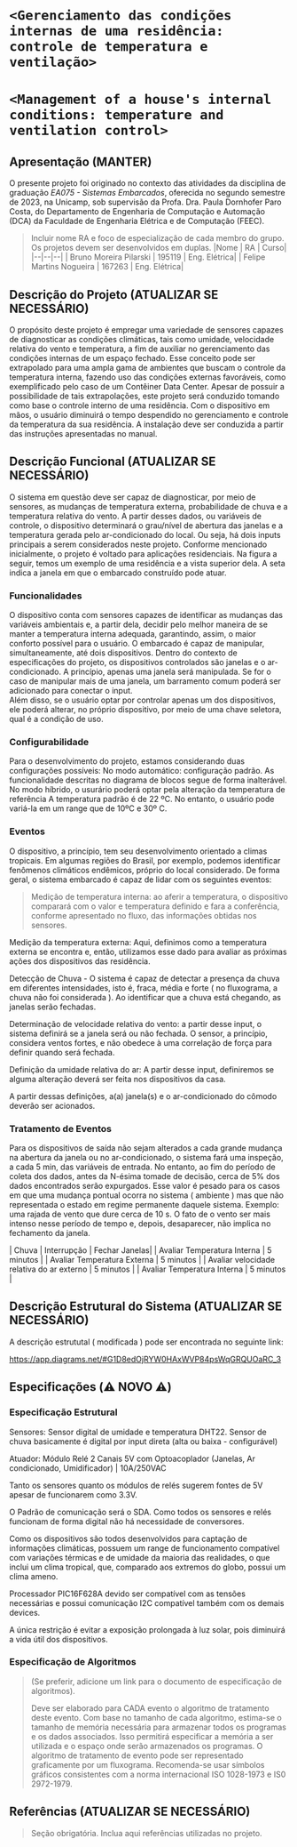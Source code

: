 # `<Gerenciamento das condições internas de uma residência: controle de temperatura e ventilação>`
# `<Management of a house's internal conditions: temperature and ventilation control>`

## Apresentação (MANTER)

O presente projeto foi originado no contexto das atividades da disciplina de graduação *EA075 - Sistemas Embarcados*, 
oferecida no segundo semestre de 2023, na Unicamp, sob supervisão da Profa. Dra. Paula Dornhofer Paro Costa, do Departamento de Engenharia de Computação e Automação (DCA) da Faculdade de Engenharia Elétrica e de Computação (FEEC).

> Incluir nome RA e foco de especialização de cada membro do grupo. Os projetos devem ser desenvolvidos em duplas.
> |Nome  | RA | Curso|
> |--|--|--|
> | Bruno Moreira Pilarski  | 195119  | Eng. Elétrica|
> | Felipe Martins Nogueira | 167263  | Eng. Elétrica|


## Descrição do Projeto (ATUALIZAR SE NECESSÁRIO)

O propósito deste projeto é empregar uma variedade de sensores capazes de diagnosticar as condições climáticas, tais como umidade, velocidade relativa do vento e temperatura, a fim de auxiliar no gerenciamento das condições internas de um espaço fechado. Esse conceito pode ser extrapolado para uma ampla gama de ambientes que buscam o controle da temperatura interna, fazendo uso das condições externas favoráveis, como exemplificado pelo caso de um Contêiner Data Center.
Apesar de possuir a possibilidade de tais extrapolações, este projeto será conduzido tomando como base o controle interno de uma residência. Com o dispositivo em mãos, o usuário diminuirá o tempo despendido no gerenciamento e controle da temperatura da sua residência. A instalação deve ser conduzida a partir das instruções apresentadas no manual.


## Descrição Funcional (ATUALIZAR SE NECESSÁRIO)

O sistema em questão deve ser capaz de diagnosticar, por meio de sensores, as mudanças de temperatura externa, probabilidade de chuva e a temperatura relativa do vento. A partir desses dados, ou variáveis de controle, o dispositivo determinará o grau/nível de abertura das janelas e a temperatura gerada pelo ar-condicionado do local. Ou seja, há dois inputs principais a serem considerados neste projeto. Conforme mencionado inicialmente, o projeto é voltado para aplicações residenciais. Na figura a seguir, temos um exemplo de uma residência e a vista superior dela. A seta indica a janela em que o embarcado construído pode atuar.  


### Funcionalidades

O dispositivo conta com sensores capazes de identificar as mudanças das variáveis ambientais e, a partir dela, decidir pelo melhor maneira de se manter a temperatura interna adequada, garantindo, assim, o maior conforto possível para o usuário.
O embarcado é capaz de manipular, simultaneamente, até dois dispositivos. Dentro do contexto de especificações do projeto, os dispositivos controlados são janelas e o ar-condicionado. A princípio, apenas uma janela será manipulada. Se for o caso de manipular mais de uma janela, um barramento comum poderá ser adicionado para conectar o input.  
Além disso, se o usuário optar por controlar apenas um dos dispositivos, ele poderá alterar, no próprio dispositivo, por meio de uma chave seletora, qual é a condição de uso.


### Configurabilidade

 Para o desenvolvimento do projeto, estamos considerando duas configurações possíveis:
No modo automático: configuração padrão. As funcionalidade descritas no diagrama de blocos segue de forma inalterável. 
No modo híbrido, o usurário poderá optar pela alteração da temperatura de referência 
A temperatura padrão é de 22 ºC. No entanto, o usuário pode  variá-la em um range que de 10ºC e 30º C. 


### Eventos

O dispositivo, a princípio, tem seu desenvolvimento orientado a climas tropicais. Em algumas regiões do Brasil, por exemplo, podemos identificar fenômenos climáticos endêmicos, próprio do local considerado. De forma geral, o sistema embarcado é capaz de lidar com os seguintes eventos:
> Medição de temperatura interna: ao aferir a temperatura, o dispositivo comparará com o valor e temperatura definido e fara a conferência, conforme apresentado no fluxo, das informações obtidas nos sensores.
 
Medição da temperatura externa: Aqui, definimos como a temperatura externa se encontra e, então, utilizamos esse dado para avaliar as próximas ações dos dispositivos das residência.
 
Detecção de Chuva - O sistema é capaz de detectar a presença da chuva em diferentes intensidades, isto é, fraca, média e forte ( no fluxograma, a chuva não foi considerada ). Ao identificar que a chuva está chegando, as janelas serão fechadas.
 
Determinação de velocidade relativa do vento: a partir desse input, o sistema definirá se a janela será ou não fechada. O sensor, a princípio, considera ventos fortes, e não obedece à uma correlação de força para definir quando será fechada.
 
Definição da umidade relativa do ar: A partir desse input, definiremos se alguma alteração deverá ser feita nos dispositivos da casa.
 
A partir dessas definições, a(a) janela(s) e o ar-condicionado do cômodo deverão ser acionados.


### Tratamento de Eventos

Para os dispositivos de saída não sejam alterados a cada grande mudança na abertura da janela ou no ar-condicionado, o sistema fará uma inspeção, a cada 5 min, das variáveis de entrada. No entanto, ao fim do período de coleta dos dados, antes da N-ésima tomade de decisão, cerca de 5% dos dados encontrados serão expurgados. Esse valor é pesado para os casos em que uma mudança pontual ocorra no sistema ( ambiente ) mas que não representada o estado em regime permanente daquele sistema. Exemplo: uma rajada de vento que dure cerca de 10 s. O fato de o vento ser mais intenso nesse período de tempo e, depois, desaparecer, não implica no fechamento da janela. 

 | Chuva  | Interrupção  | Fechar Janelas|
 | Avaliar Temperatura Interna   | 5 minutos  |
 | Avaliar Temperatura Externa  | 5 minutos  |
 | Avaliar velocidade relativa do ar externo   | 5 minutos  |
 | Avaliar Temperatura Interna   | 5 minutos  |


## Descrição Estrutural do Sistema (ATUALIZAR SE NECESSÁRIO)

A descrição estrututal ( modificada ) pode ser encontrada no seguinte link:

https://app.diagrams.net/#G1D8edOjRYW0HAxWVP84psWqGRQUOaRC_3

## Especificações (⚠️ NOVO ⚠️)

### Especificação Estrutural

Sensores:
Sensor digital de umidade e temperatura DHT22. 
Sensor de chuva basicamente é digital por input direta (alta ou baixa - configurável)

Atuador:
Módulo Relé 2 Canais 5V com Optoacoplador (Janelas, Ar condicionado, Umidificador) | 10A/250VAC

Tanto os sensores quanto os módulos de relés sugerem fontes de 5V apesar de funcionarem como 3.3V.

O Padrão de comunicação será o SDA. Como todos os sensores e relés funcionam de forma digital não há 
necessidade de conversores.

Como os dispositivos são todos desenvolvidos para captação de informações climáticas, possuem um range
de funcionamento compatível com variações térmicas e de umidade da maioria das realidades, o que inclui
um clima tropical, que, comparado aos extremos do globo, possui um clima ameno.

Processador PIC16F628A devido ser compatível com as tensões necessárias e possui comunicação I2C compatível também com os demais devices.

A única restrição é evitar a exposição prolongada à luz solar, pois diminuirá a vida útil dos dispositivos.


### Especificação de Algoritmos 

> (Se preferir, adicione um link para o documento de especificação de algoritmos).
> 
> Deve ser elaborado para CADA evento o algoritmo de tratamento deste evento. Com base no
> tamanho de cada algoritmo, estima-se o tamanho de memória necessária para armazenar todos
> os programas e os dados associados. Isso permitirá especificar a memória a ser utilizada e o
> espaço onde serão armazenados os programas. O algoritmo de tratamento de evento pode
> ser representado graficamente por um fluxograma. Recomenda-se usar símbolos gráficos consistentes 
> com a norma internacional ISO 1028-1973 e IS0 2972-1979.

## Referências (ATUALIZAR SE NECESSÁRIO)
> Seção obrigatória. Inclua aqui referências utilizadas no projeto.

